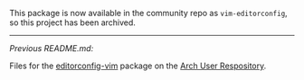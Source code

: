 This package is now available in the community repo as `vim-editorconfig`, so this project has been archived.

---------------------

_Previous README.md:_

Files for the [editorconfig-vim](https://github.com/editorconfig/editorconfig-vim) package on the [Arch User Respository](https://aur.archlinux.org/packages/editorconfig-vim/).
